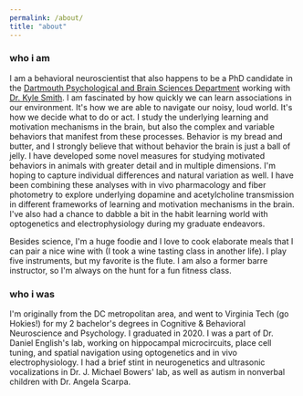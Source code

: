 ```yaml
---
permalink: /about/
title: "about"
---
```


<h3>who i am</h3>
I am a behavioral neuroscientist that also happens to be a PhD candidate in the <a href="https://pbs.dartmouth.edu/">Dartmouth Psychological and Brain Sciences Department</a> working with <a href="https://smith-lab.org/">Dr. Kyle Smith</a>. I am fascinated by how quickly we can learn associations in our environment. It's how we are able to navigate our noisy, loud world. It's how we decide what to do or act. I study the underlying learning and motivation mechanisms in the brain, but also the complex and variable behaviors that manifest from these processes. Behavior is my bread and butter, and I strongly believe that without behavior the brain is just a ball of jelly. I have developed some novel measures for studying motivated behaviors in animals with greater detail and in multiple dimensions. I'm hoping to capture individual differences and natural variation as well. I have been combining these analyses with in vivo pharmacology and fiber photometry to explore underlying dopamine and acetylcholine transmission in different frameworks of learning and motivation mechanisms in the brain. I've also had a chance to dabble a bit in the habit learning world with optogenetics and electrophysiology during my graduate endeavors.  

Besides science, I'm a huge foodie and I love to cook elaborate meals that I can pair a nice wine with (I took a wine tasting class in another life). I play five instruments, but my favorite is the flute. I am also a former barre instructor, so I'm always on the hunt for a fun fitness class. 


<h3>who i was</h3>
I'm originally from the DC metropolitan area, and went to Virginia Tech (go Hokies!) for my 2 bachelor's degrees in Cognitive & Behavioral Neuroscience and Psychology. I graduated in 2020. I was a part of Dr. Daniel English's lab, working on hippocampal microcircuits, place cell tuning, and spatial navigation using optogenetics and in vivo electrophysiology. I had a brief stint in neurogenetics and ultrasonic vocalizations in Dr. J. Michael Bowers' lab, as well as autism in nonverbal children with Dr. Angela Scarpa. 


